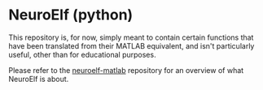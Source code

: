 # NeuroElf (python)
This repository is, for now, simply meant to contain certain functions that
have been translated from their MATLAB equivalent, and isn't particularly
useful, other than for educational purposes.

Please refer to the [neuroelf-matlab](https://github.com/neuroelf/neuroelf-matlab)
repository for an overview of what NeuroElf is about.
